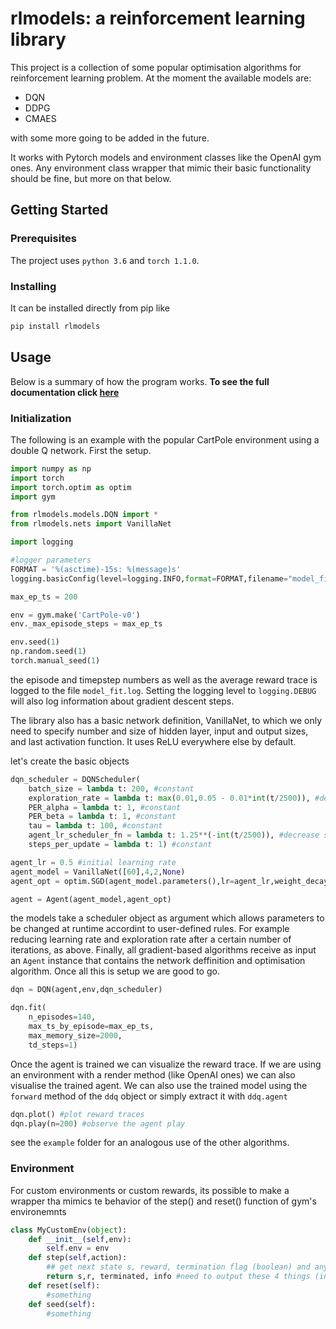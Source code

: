 # rlmodels: a reinforcement learning library

This project is a collection of some popular optimisation algorithms for reinforcement learning problem. At the moment the available models are:

* DQN
* DDPG
* CMAES

with some more going to be added in the future.

It works with Pytorch models and environment classes like the OpenAI gym ones. Any environment class wrapper that mimic their basic functionality should be fine, but more on that below.

## Getting Started

### Prerequisites

The project uses ```python 3.6``` and ```torch 1.1.0```.

### Installing

It can be installed directly from pip like 
```bash
pip install rlmodels
```

## Usage

Below is a summary of how the program works. **To see the full documentation click [here](https://nestorsag.github.io/rlmodels/index.html#package)**

### Initialization

The following is an example with the popular CartPole environment using a double Q network. First the setup. 

```python
import numpy as np
import torch
import torch.optim as optim
import gym

from rlmodels.models.DQN import *
from rlmodels.nets import VanillaNet

import logging

#logger parameters
FORMAT = '%(asctime)-15s: %(message)s'
logging.basicConfig(level=logging.INFO,format=FORMAT,filename="model_fit.log",filemode="a")

max_ep_ts = 200

env = gym.make('CartPole-v0')
env._max_episode_steps = max_ep_ts

env.seed(1)
np.random.seed(1)
torch.manual_seed(1)
```
the episode and timepstep numbers as well as the average reward trace is logged to the file ```model_fit.log```. Setting the logging level to ```logging.DEBUG``` will also log information about gradient descent steps.

The library also has a basic network definition, VanillaNet, to which we only need to specify number and size of hidden layer, input and output sizes, and last activation function. It uses ReLU everywhere else by default.

let's create the basic objects 

```python
dqn_scheduler = DQNScheduler(
	batch_size = lambda t: 200, #constant
	exploration_rate = lambda t: max(0.01,0.05 - 0.01*int(t/2500)), #decrease exploration down to 1% after 10,000 steps
	PER_alpha = lambda t: 1, #constant
	PER_beta = lambda t: 1, #constant
	tau = lambda t: 100, #constant
	agent_lr_scheduler_fn = lambda t: 1.25**(-int(t/2500)), #decrease step size every 2,500 steps,
	steps_per_update = lambda t: 1) #constant

agent_lr = 0.5 #initial learning rate
agent_model = VanillaNet([60],4,2,None)
agent_opt = optim.SGD(agent_model.parameters(),lr=agent_lr,weight_decay = 0, momentum = 0)

agent = Agent(agent_model,agent_opt)
```

the models take a scheduler object as argument which allows parameters to be changed at runtime accordint to user-defined rules. For example reducing learning rate and exploration rate after a certain number of iterations, as above. Finally, all gradient-based algorithms receive as input an ```Agent``` instance that contains the network deffinition and optimisation algorithm. Once all this is setup we are good to go.


```python
dqn = DQN(agent,env,dqn_scheduler)

dqn.fit(
	n_episodes=140,
	max_ts_by_episode=max_ep_ts,
	max_memory_size=2000,
	td_steps=1)

```

Once the agent is trained we can visualize the reward trace. If we are using an environment with a render method (like OpenAI ones) we can also visualise the trained agent. We can also use the trained model using the ```forward``` method of the ```ddq``` object or simply extract it with ```ddq.agent```

```python
dqn.plot() #plot reward traces
dqn.play(n=200) #observe the agent play
```

see the ```example``` folder for an analogous use of the other algorithms.

### Environment
For custom environments or custom rewards, its possible to make a wrapper tha mimics te behavior of the step() and reset() function of gym's environemnts
```python
class MyCustomEnv(object):
	def __init__(self,env):
		self.env = env
	def step(self,action):
		## get next state s, reward, termination flag (boolean) and any additional info
		return s,r, terminated, info #need to output these 4 things (info can be None)
	def reset(self):
		#something
	def seed(self):
		#something
```
